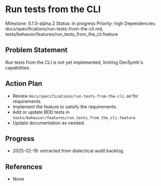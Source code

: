 # Run tests from the CLI
Milestone: 0.1.0-alpha.2
Status: in progress
Priority: high
Dependencies: docs/specifications/run-tests-from-the-cli.md, tests/behavior/features/run_tests_from_the_cli.feature

## Problem Statement
Run tests from the CLI is not yet implemented, limiting DevSynth's capabilities.


## Action Plan
- Review `docs/specifications/run-tests-from-the-cli.md` for requirements.
- Implement the feature to satisfy the requirements.
- Add or update BDD tests in `tests/behavior/features/run_tests_from_the_cli.feature`.
- Update documentation as needed.

## Progress
- 2025-02-19: extracted from dialectical audit backlog.

## References
- None
